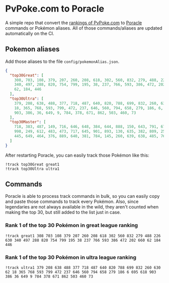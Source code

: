 # PvPoke.com to Poracle
A simple repo that convert the [rankings of PvPoke.com](https://pvpoke.com/rankings/) to [Poracle](https://github.com/KartulUdus/PoracleJS) commands or Pokémon aliases. 
All of those commands/aliases are updated automatically on the CI.

## Pokemon aliases
Add those aliases to the file `config/pokemonAlias.json`. 

<!-- aliases-start -->
```json
{
  "top30Great": [
    308, 703, 108, 379, 207, 260, 208, 618, 302, 560, 832, 279, 488, 226, 630,
    340, 497, 288, 820, 754, 799, 195, 38, 237, 766, 593, 386, 472, 202, 660,
    62, 184, 446
  ],
  "top30Ultra": [
    379, 208, 638, 488, 377, 718, 487, 640, 820, 788, 699, 832, 260, 630, 62,
    18, 365, 768, 593, 799, 472, 237, 646, 560, 794, 658, 279, 186, 6, 695, 618,
    903, 386, 36, 649, 9, 784, 378, 671, 862, 503, 460, 73
  ],
  "top30Master": [
    718, 383, 487, 149, 716, 646, 648, 384, 644, 888, 150, 643, 791, 671, 484,
    998, 249, 612, 483, 473, 717, 645, 901, 893, 130, 635, 382, 809, 250, 794,
    445, 649, 464, 376, 889, 640, 381, 784, 145, 260, 639, 638, 485, 768, 151
  ]
}
```
<!-- aliases-end -->

After restarting Poracle, you can easily track those Pokémon like this:
```shell
!track top30Great great1
!track top30Ultra ultra1
```

## Commands
Poracle is able to process track commands in bulk, so you can easily copy and paste those commands to track every Pokémon. 
Also, since legendaries are not always available in the wild, they aren't counted when making the top 30, but still added to the list just in case.

### Rank 1 of the top 30 Pokémon in great league ranking
<!-- top30great-start -->
```
!track great1 308 703 108 379 207 260 208 618 302 560 832 279 488 226 630 340 497 288 820 754 799 195 38 237 766 593 386 472 202 660 62 184 446
```
<!-- top30great-end -->

### Rank 1 of the top 30 Pokémon in ultra league ranking
<!-- top30ultra-start -->
```
!track ultra1 379 208 638 488 377 718 487 640 820 788 699 832 260 630 62 18 365 768 593 799 472 237 646 560 794 658 279 186 6 695 618 903 386 36 649 9 784 378 671 862 503 460 73
```
<!-- top30ultra-end -->
